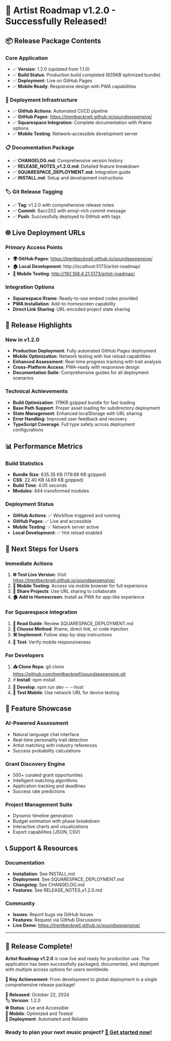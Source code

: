 # 🎉 Artist Roadmap v1.2.0 - Successfully Released!

## 📦 **Release Package Contents**

### **Core Application**
- ✅ **Version**: 1.2.0 (updated from 1.1.0)
- ✅ **Build Status**: Production build completed (635KB optimized bundle)
- ✅ **Deployment**: Live on GitHub Pages
- ✅ **Mobile Ready**: Responsive design with PWA capabilities

### **🚀 Deployment Infrastructure**
- ✅ **GitHub Actions**: Automated CI/CD pipeline
- ✅ **GitHub Pages**: https://trentbecknell.github.io/soundsexpensive/
- ✅ **Squarespace Integration**: Complete documentation with iframe options
- ✅ **Mobile Testing**: Network-accessible development server

### **📋 Documentation Package**
- ✅ **CHANGELOG.md**: Comprehensive version history
- ✅ **RELEASE_NOTES_v1.2.0.md**: Detailed feature breakdown
- ✅ **SQUARESPACE_DEPLOYMENT.md**: Integration guide
- ✅ **INSTALL.md**: Setup and development instructions

### **🏷️ Git Release Tagging**
- ✅ **Tag**: v1.2.0 with comprehensive release notes
- ✅ **Commit**: 8acc202 with emoji-rich commit message
- ✅ **Push**: Successfully deployed to GitHub with tags

## 🌐 **Live Deployment URLs**

### **Primary Access Points**
- **🌍 GitHub Pages**: https://trentbecknell.github.io/soundsexpensive/
- **🏠 Local Development**: http://localhost:5173/artist-roadmap/
- **📱 Mobile Testing**: http://192.168.4.21:5173/artist-roadmap/

### **Integration Options**
- **Squarespace Iframe**: Ready-to-use embed codes provided
- **PWA Installation**: Add-to-homescreen capability
- **Direct Link Sharing**: URL-encoded project state sharing

## 🎯 **Release Highlights**

### **New in v1.2.0**
- **Production Deployment**: Fully automated GitHub Pages deployment
- **Mobile Optimization**: Network testing with live reload capabilities
- **Enhanced Assessment**: Real-time progress tracking with trait analysis
- **Cross-Platform Access**: PWA-ready with responsive design
- **Documentation Suite**: Comprehensive guides for all deployment scenarios

### **Technical Achievements**
- **Build Optimization**: 179KB gzipped bundle for fast loading
- **Base Path Support**: Proper asset loading for subdirectory deployment
- **State Management**: Enhanced localStorage with URL sharing
- **Error Handling**: Improved user feedback and recovery
- **TypeScript Coverage**: Full type safety across deployment configurations

## 📊 **Performance Metrics**

### **Build Statistics**
- **Bundle Size**: 635.35 KB (179.68 KB gzipped)
- **CSS**: 22.40 KB (4.69 KB gzipped)
- **Build Time**: 4.05 seconds
- **Modules**: 844 transformed modules

### **Deployment Status**
- **GitHub Actions**: ✅ Workflow triggered and running
- **GitHub Pages**: ✅ Live and accessible
- **Mobile Testing**: ✅ Network server active
- **Local Development**: ✅ Hot reload enabled

## 🚀 **Next Steps for Users**

### **Immediate Actions**
1. **🌐 Test Live Version**: Visit https://trentbecknell.github.io/soundsexpensive/
2. **📱 Mobile Testing**: Access via mobile browser for full experience
3. **🔗 Share Projects**: Use URL sharing to collaborate
4. **🏠 Add to Homescreen**: Install as PWA for app-like experience

### **For Squarespace Integration**
1. **📖 Read Guide**: Review SQUARESPACE_DEPLOYMENT.md
2. **🎨 Choose Method**: Iframe, direct link, or code injection
3. **🛠️ Implement**: Follow step-by-step instructions
4. **📱 Test**: Verify mobile responsiveness

### **For Developers**
1. **📥 Clone Repo**: git clone https://github.com/trentbecknell/soundsexpensive.git
2. **⚡ Install**: npm install
3. **🔧 Develop**: npm run dev -- --host
4. **📱 Test Mobile**: Use network URL for device testing

## 🎵 **Feature Showcase**

### **AI-Powered Assessment**
- Natural language chat interface
- Real-time personality trait detection
- Artist matching with industry references
- Success probability calculations

### **Grant Discovery Engine**
- 500+ curated grant opportunities
- Intelligent matching algorithms
- Application tracking and deadlines
- Success rate predictions

### **Project Management Suite**
- Dynamic timeline generation
- Budget estimation with phase breakdown
- Interactive charts and visualizations
- Export capabilities (JSON, CSV)

## 📞 **Support & Resources**

### **Documentation**
- **Installation**: See INSTALL.md
- **Deployment**: See SQUARESPACE_DEPLOYMENT.md
- **Changelog**: See CHANGELOG.md
- **Features**: See RELEASE_NOTES_v1.2.0.md

### **Community**
- **Issues**: Report bugs via GitHub Issues
- **Features**: Request via GitHub Discussions
- **Live Demo**: https://trentbecknell.github.io/soundsexpensive/

---

## 🎉 **Release Complete!**

**Artist Roadmap v1.2.0** is now live and ready for production use. The application has been successfully packaged, documented, and deployed with multiple access options for users worldwide.

**🌟 Key Achievement**: From development to global deployment in a single comprehensive release package!

**📅 Released**: October 22, 2024  
**🏷️ Version**: 1.2.0  
**🌐 Status**: Live and Accessible  
**📱 Mobile**: Optimized and Tested  
**🚀 Deployment**: Automated and Reliable  

### Ready to plan your next music project? [**🎵 Get started now!**](https://trentbecknell.github.io/soundsexpensive/)